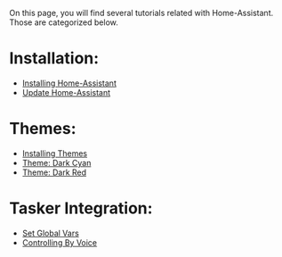 On this page, you will find several tutorials related with Home-Assistant.
Those are categorized below.

# Installation:
- [Installing Home-Assistant](installation/installation_process.md)
- [Update Home-Assistant](installation/updating.md)

# Themes:
- [Installing Themes](installation/install_themes.md)
- [Theme: Dark Cyan](themes/darkcyan.md)
- [Theme: Dark Red](themes/darkred.md)

# Tasker Integration:
- [Set Global Vars](tasker_integration/set_global_vars.md)
- [Controlling By Voice](tasker_integration/voice_commands.md)

